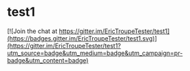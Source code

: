 # test1

[![Join the chat at https://gitter.im/EricTroupeTester/test1](https://badges.gitter.im/EricTroupeTester/test1.svg)](https://gitter.im/EricTroupeTester/test1?utm_source=badge&utm_medium=badge&utm_campaign=pr-badge&utm_content=badge)